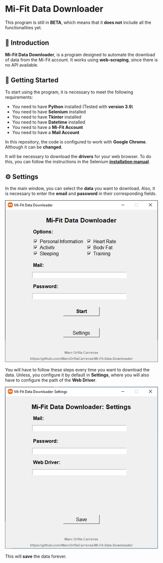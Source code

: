 
# Mi-Fit Data Downloader

This program is still in **BETA**, which means that it **does not** include all the functionalities yet.


## 📖 Introduction

**Mi-Fit Data Downloader**, is a program designed to automate the download of data from the Mi-Fit account. It works using **web-scraping**, since there is no API available.

## 🏁 Getting Started

To start using the program, it is necessary to meet the following requirements:
- You need to have **Python** installed (Tested with **version 3.9**)
- You need to have **Selenium** installed
- You need to have **Tkinter** installed
- You need to have **Datetime** installed
- You need to have a **Mi-Fit Account**
- You need to have a **Mail Account**

In this repository, the code is configured to work with **Google Chrome**. Although it can be **changed**.

It will be necessary to download the **drivers** for your web browser. To do this, you can follow the instructions in the Selenium **[installation manual](https://selenium-python.readthedocs.io/installation.html#drivers)**.

## ⚙️ Settings
In the main window, you can select the **data** you want to download. Also, it is necessary to enter the **email** and **password** in their corresponding fields.

![enter image description here](https://raw.githubusercontent.com/MarcOrfilaCarreras/Mi-Fit-Data-Downloader/main/_images/Mi-Fit%20Data%20Downloader_Main.PNG)

You will have to follow these steps every time you want to download the data. Unless, you configure it by default in **Settings**, where you will also have to configure the path of the **Web Driver**.

![enter image description here](https://raw.githubusercontent.com/MarcOrfilaCarreras/Mi-Fit-Data-Downloader/main/_images/Mi-Fit%20Data%20Downloader_Settings.PNG)

This will **save** the data forever.